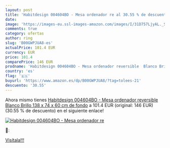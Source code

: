 ```yaml
---
layout: post
title: 'Habitdesign 004604BO - Mesa ordenador re al 30.55 % de descuento'
date: 
image: 'https://images-eu.ssl-images-amazon.com/images/I/31D757LjyAL._SL200_.jpg'
comments: true
category: ofertas
author: ring
slug: 'B00GWPJUA8-es'
actualPrice: 101.4 EUR
currency: EUR
price: 101.4
comparePrice: 146 EUR
prodname: 'Habitdesign 004604BO - Mesa ordenador reversible  Blanco Brillo  138 x 74 x 60 cm de fondo'
country: 'es'
flag: '🇪🇸'
buyurl: 'https://www.amazon.es/dp/B00GWPJUA8/?tag=tolees-21'
descuento: '30.55'
---
```


Ahora mismo tienes [Habitdesign 004604BO - Mesa ordenador reversible  Blanco Brillo  138 x 74 x 60 cm de fondo](https://www.amazon.es/dp/B00GWPJUA8/?tag=tolees-21) a 101.4 EUR (original: 146 EUR) (30.55 %  de descuento) en el siguiente enlace!

[![Habitdesign 004604BO - Mesa ordenador re](https://images-eu.ssl-images-amazon.com/images/I/31D757LjyAL._SL200_.jpg)](https://www.amazon.es/dp/B00GWPJUA8/?tag=tolees-21)

🔎:


[Visítala!!!](https://www.amazon.es/dp/B00GWPJUA8/?tag=tolees-21)
